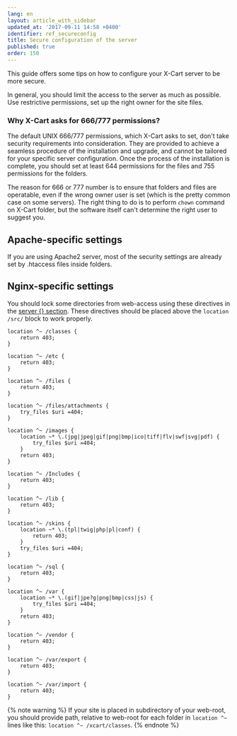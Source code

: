 ```yaml
---
lang: en
layout: article_with_sidebar
updated_at: '2017-09-11 14:58 +0400'
identifier: ref_secureconfig
title: Secure configuration of the server
published: true
order: 150
---
```


This guide offers some tips on how to configure your X-Cart server to be more secure. 

In general, you should limit the access to the server as much as possible. Use restrictive permissions, set up the right owner for the site files. 

### Why X-Cart asks for 666/777 permissions?

The default UNIX 666/777 permissions, which X-Cart asks to set, don't take security requirements into consideration. They are provided to achieve a seamless procedure of the installation and upgrade, and cannot be tailored for your specific server configuration. Once the process of the installation is complete, you should set at least 644 permissions for the files and 755 permissions for the folders.

The reason for 666 or 777 number is to ensure that folders and files are operatable, even if the wrong owner user is set (which is the pretty common case on some servers). The right thing to do is to perform `chown` command on X-Cart folder, but the software itself can't determine the right user to suggest you.
 
## Apache-specific settings

If you are using Apache2 server, most of the security settings are already set by .htaccess files inside folders. 

## Nginx-specific settings

You should lock some directories from web-access using these directives in the [server {} section](http://nginx.org/en/docs/http/ngx_http_core_module.html#server). These directives should be placed above the `location /src/` block to work properly.

```
location ^~ /classes {
    return 403;
}

location ^~ /etc {
    return 403;
}

location ^~ /files {
    return 403;
}

location ^~ /files/attachments {
    try_files $uri =404;
}

location ^~ /images {
    location ~* \.(jpg|jpeg|gif|png|bmp|ico|tiff|flv|swf|svg|pdf) {
        try_files $uri =404;
    }
    return 403;
}

location ^~ /Includes {
    return 403;
}

location ^~ /lib {
    return 403;
}

location ^~ /skins {
    location ~* \.(tpl|twig|php|pl|conf) {
        return 403;
    }
    try_files $uri =404;
}

location ^~ /sql {
    return 403;
}

location ^~ /var {
    location ~* \.(gif|jpe?g|png|bmp|css|js) {
        try_files $uri =404;
    }
    return 403;
}

location ^~ /vendor {
    return 403;
}

location ^~ /var/export {
    return 403;
}

location ^~ /var/import {
    return 403;
}
```

{% note warning %}
If your site is placed in subdirectory of your web-root, you should provide path, relative to web-root for each folder in `location ^~ ` lines like this: `location ^~ /xcart/classes`.
{% endnote %}
